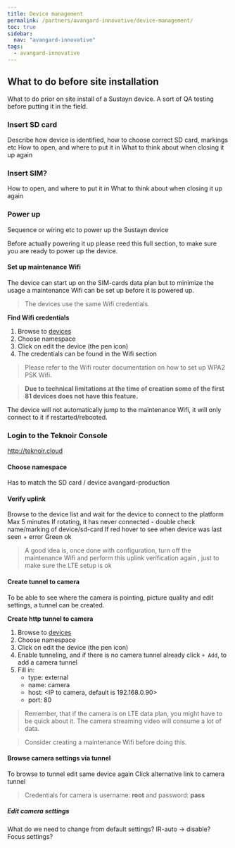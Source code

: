 ```yaml
---
title: Device management
permalink: /partners/avangard-innovative/device-management/
toc: true
sidebar:
  nav: "avangard-innovative"
tags:
  - avangard-innovative
---
```


## What to do before site installation
What to do prior on site install of a Sustayn device. A sort of QA testing before putting it in the field.

### Insert SD card
Describe how device is identified, how to choose correct SD card, markings etc
How to open, and where to put it in
What to think about when closing it up again

### Insert SIM?
How to open, and where to put it in
What to think about when closing it up again

### Power up
Sequence or wiring etc to power up the Sustayn device

Before actually powering it up please reed this full section, to make sure you are ready to power up the device.

#### Set up maintenance Wifi
The device can start up on the SIM-cards data plan but to minimize the usage a maintenance Wifi can be set up before it
is powered up.

> The devices use the same Wifi credentials.

**Find Wifi credentials**
1. Browse to [devices](https://teknoir.cloud/_/devices/)
2. Choose namespace
3. Click on edit the device (the pen icon)
4. The credentials can be found in the Wifi section

> Please refer to the Wifi router documentation on how to set up WPA2 PSK Wifi.

> **Due to technical limitations at the time of creation some of the first 81 devices does not have this feature.**

The device will not automatically jump to the maintenance Wifi, it will only connect to it if restarted/rebooted.

### Login to the Teknoir Console
http://teknoir.cloud

#### Choose namespace
Has to match the SD card / device
avangard-production

#### Verify uplink
Browse to the device list and wait for the device to connect to the platform
Max 5 minutes
If rotating, it has never connected - double check name/marking of device/sd-card
If red hover to see when device was last seen + error
Green ok

> A good idea is, once done with configuration, turn off the maintenance Wifi and perform this uplink verification again
> , just to make sure the LTE setup is ok

#### Create tunnel to camera
To be able to see where the camera is pointing, picture quality and edit settings, a tunnel can be created.

**Create http tunnel to camera**
1. Browse to [devices](https://teknoir.cloud/_/devices/)
2. Choose namespace
3. Click on edit the device (the pen icon)
4. Enable tunneling, and if there is no camera tunnel already click `+ Add`, to add a camera tunnel
5. Fill in:
    * type: external
    * name: camera
    * host: <IP to camera, default is 192.168.0.90>
    * port: 80

> Remember, that if the camera is on LTE data plan, you might have to be quick about it. The camera streaming video
> will consume a lot of data.

> Consider creating a maintenance Wifi before doing this.

#### Browse camera settings via tunnel
To browse to tunnel edit same device again
Click alternative link to camera tunnel

> Credentials for camera is username: **root** and password: **pass**

##### Edit camera settings
What do we need to change from default settings?
IR-auto -> disable?
Focus settings?
